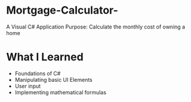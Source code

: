 # Mortgage-Calculator-
A Visual C# Application
Purpose: Calculate the monthly cost of owning a home

# What I Learned
  * Foundations of C#
  * Manipulating basic UI Elements
  * User input
  * Implementing mathematical formulas
